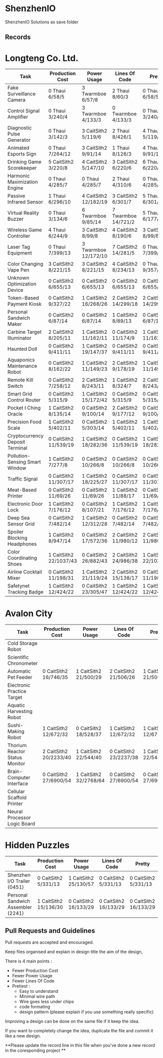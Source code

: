 # ShenzhenIO
ShenzhenIO Solutions as save folder

## Records
# Longteng Co. Ltd.
Task                              | Production Cost        | Power Usage            | Lines Of Code          | Pretty
--------------------------------- | ---------------------- | ---------------------- | ---------------------- | ----------------------
Fake Surveillance Camera          | 0 Thaui 6/58/5         | 3 Twarmboe 6/57/8      | 2 Thaui 8/60/3         | 0 Thaui 6/58/5
Control Signal Amplifier          | 0 Thaui 3/240/4        | 3 Twarmboe 4/133/3     | 0 Twarmboe 4/133/3     | 0 Thaui 3/240/4
Diagnostic Pulse Generator        | 0 Thaui 3/142/3        | 3 CaitSith2 5/119/6    | 2 Thaui 8/426/1        | 4 Thaui 5/119/6
Animated Esports Sign             | 0 Thaui 7/264/12       | 3 CaitSith2 9/91/14    | 1 Thaui 8/126/3        | 4 Thaui 9/91/14
Drinking Game Scorekeeper         | 5 CaitSith2 3/220/8    | 4 CaitSith2 5/147/10   | 3 CaitSith2 6/220/6    | 6 Thaui 6/220/6
Harmonic Maximization Engine      | 0 Thaui 4/285/7        | 0 Thaui 4/285/7        | 2 Thaui 4/310/6        | 0 Thaui 4/285/7
Passive Infrared Sensor           | 1 Thaui 6/296/10       | 4 CaitSith2 12/182/19  | 3 CaitSith2 6/301/7    | 5 Thaui 6/301/7
Virtual Reality Buzzer            | 0 Thaui 3/134/6        | 6 Twarmboe 9/85/14     | 7 Twarmboe 14/721/2    | 5 Thaui 6/177/3
Wireless Game Controller          | 4 Thaui 6/244/9        | 3 CaitSith2 8/99/8     | 4 CaitSith2 8/190/6    | 3 CaitSith2 8/99/8
Laser Tag Equipment               | 0 Thaui 7/399/13       | 3 Twarmboe 12/172/10   | 7 CaitSith2 14/281/5   | 0 Thaui 7/399/13
Color Changing Vape Pen           | 3 CaitSith2 8/221/15   | 3 CaitSith2 8/221/15   | 4 CaitSith2 8/234/13   | 0 Thaui 9/357/23
Unknown Optimization Device       | 0 CaitSith2 6/655/13   | 0 CaitSith2 6/655/13   | 0 CaitSith2 6/655/13   | 0 CaitSith2 6/655/13
Token-Based Payment Kiosk         | 0 CaitSith2 9/327/22   | 1 CaitSith2 16/268/26  | 2 CaitSith2 14/299/18  | 2 CaitSith2 14/299/18
Personal Sandwich Maker           | 0 CaitSith2 6/87/14    | 0 CaitSith2 6/87/14    | 1 CaitSith2 8/89/13    | 0 CaitSith2 6/87/14
Carbine Target Illuminator        | 2 CaitSith2 8/205/11   | 1 CaitSith2 11/162/11  | 0 CaitSith2 11/174/9   | 1 CaitSith2 11/162/11
Haunted Doll                      | 0 CaitSith2 9/411/11   | 1 CaitSith2 19/147/37  | 0 CaitSith2 9/411/11   | 0 CaitSith2 9/411/11
Aquaponics Maintenance Robot      | 0 CaitSith2 8/162/22   | 1 CaitSith2 11/149/23  | 2 CaitSith2 9/178/19   | 1 CaitSith2 11/149/23
Remote Kill Switch                | 0 CaitSith2 7/258/12   | 2 CaitSith2 8/243/11   | 1 CaitSith2 8/324/7    | 2 CaitSith2 8/243/11 
Smart Grid Control Router         | 0 CaitSith2 5/315/9    | 1 CaitSith2 15/172/42  | 0 CaitSith2 5/315/9    | 0 CaitSith2 5/315/9
Pocket I Ching Oracle             | 1 CaitSith2 8/135/14   | 0 CaitSith2 9/100/14   | 2 CaitSith2 9/177/12   | 0 CaitSith2 9/100/14
Precision Food Scale              | 1 CaitSith2 5/402/11   | 0 CaitSith2 5/303/14   | 1 CaitSith2 5/402/11   | 1 CaitSith2 5/402/11
Cryptocurrency Deposit Terminal   | 0 CaitSith2 11/539/19  | 1 CaitSith2 18/282/36  | 0 CaitSith2 11/539/19  | 1 CaitSith2 18/282/36
Pollution-Sensing Smart Window    | 1 CaitSith2 7/277/8    | 0 CaitSith2 10/266/8   | 0 CaitSith2 10/266/8   | 0 CaitSith2 10/266/8
Traffic Signal                    | 0 CaitSith2 11/307/17  | 1 CaitSith2 18/225/27  | 0 CaitSith2 11/307/17  | 0 CaitSith2 11/307/17
Meat-Based Printer                | 0 CaitSith2 11/69/26   | 0 CaitSith2 11/69/26   | 1 CaitSith2 11/88/17   | 0 CaitSith2 11/69/26
Electronic Door Lock              | 1 CaitSith2 7/176/12   | 0 CaitSith2 8/107/21   | 1 CaitSith2 7/176/12   | 1 CaitSith2 7/176/12
Deep Sea Sensor Grid              | 0 CaitSith2 7/482/14   | 1 CaitSith2 12/312/28  | 0 CaitSith2 7/482/14   | 0 CaitSith2 7/482/14
Spoiler Blocking Headphones       | 1 CaitSith2 8/947/14   | 0 CaitSith2 17/572/36  | 2 CaitSith2 11/980/12  | 2 CaitSith2 11/980/12
Color Coordinating Shoes          | 1 CaitSith2 22/1037/43 | 0 CaitSith2 26/882/43  | 2 CaitSith2 24/986/38  | 1 CaitSith2 22/1037/43
Airline Cocktail Mixer            | 0 CaitSith2 11/198/31  | 1 CaitSith2 21/119/24  | 2 CaitSith2 15/138/17  | 0 CaitSith2 11/198/31
Safetynet Tracking Badge          | 1 CaitSith2 12/424/22  | 0 CaitSith2 23/305/47  | 1 CaitSith2 12/424/22  | 1 CaitSith2 12/424/22


# Avalon City
Task                              | Production Cost        | Power Usage            | Lines Of Code          | Pretty
--------------------------------- | ---------------------- | ---------------------- | ---------------------- | ----------------------
Cold Storage Robot                |                        |                        |                        |
Scientific Chronometer            |                        |                        |                        |
Automatic Pet Feeder              | 0 CaitSith2 16/746/35  | 1 CaitSith2 21/500/29  | 2 CaitSith2 21/506/26  | 1 CaitSith2 21/500/29
Electronic Practice Target        |                        |                        |                        |
Aquatic Harvesting Robot          |                        |                        |                        |
Sushi-Making Robot                | 1 CaitSith2 12/672/32  | 0 CaitSith2 18/528/37  | 1 CaitSith2 12/672/32  | 1 CaitSith2 12/672/32
Thorium Reactor Status Monitor    | 2 CaitSith2 20/2233/40 | 1 CaitSith2 22/544/40  | 0 CaitSith2 23/2237/38 | 1 CaitSith2 22/544/40
Brain-Computer Interface          | 0 CaitSith2 27/6900/54 | 1 CaitSith2 32/2768/64 | 0 CaitSith2 27/6900/54 | 0 CaitSith2 27/6900/54
Cellular Scaffold Printer         |                        |                        |                        |
Neural Processor Logic Board      |                        |                        |                        |


# Hidden Puzzles
Task                               | Production Cost        | Power Usage            | Lines Of Code          | Pretty
---------------------------------- | ---------------------- | ---------------------- | ---------------------- | ---------------------
Shenzhen I/O Trailer (0451)        | 0 CaitSith2 5/331/13   | 1 CaitSith2 25/130/57  | 0 CaitSith2 5/331/13   | 0 CaitSith2 5/331/13
Personal Sandwich Assembler (2241) | 1 CaitSith2 15/136/30  | 0 CaitSith2 16/133/29  | 0 CaitSith2 16/133/29  | 0 CaitSith2 16/133/29




## Pull Requests and Guidelines

Pull requests are accepted and encouraged.

Keep files organised and explain in design title the aim of the design, 

There is 4 main points :
 * Fewer Production Cost
 * Fewer Power Usage
 * Fewer Lines Of Code
 * Pretiest :
   * Easy to understand
   * Minimal wire path
   * Wire goes less under chips
   * code formating
   * design pattern (please explain if you use something really specific)
 
Improving a design can be done on the same file if it keep the idea.

If you want to completely change the idea, duplicate the file and commit it like a new design.

**Please update the record line in this file when you've done a new record in the coresponding project **
